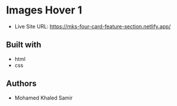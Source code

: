 # Images Hover 1

- Live Site URL: https://mks-four-card-feature-section.netlify.app/

## Built with

- html
- css

## Authors

- Mohamed Khaled Samir

